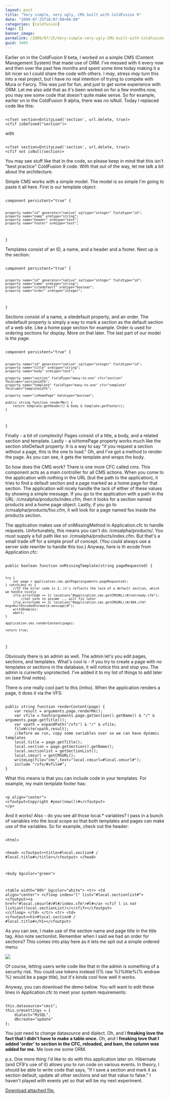 ```yaml
---
layout: post
title: "Very simple, very ugly, CMS built with ColdFusion 9"
date: "2009-07-25T18:07:00+06:00"
categories: [coldfusion]
tags: []
banner_image: 
permalink: /2009/07/25/Very-simple-very-ugly-CMS-built-with-ColdFusion-9
guid: 3465
---
```


Earlier on in the ColdFusion 9 beta, I worked on a simple CMS (Content Management System) that made use of ORM. I've messed with it every now and then over the past few months and spent some time today making it a bit nicer so I could share the code with others. I <i>may</i>, stress <i>may</i> turn this into a real project, but I have no real intention of trying to compete with Mura or Farcry. This was just for fun, and just to get some experience with ORM. Let me also add that as it's been worked on for a few months now, you may see some code that doesn't quite make sense. So for example, earlier on in the ColdFusion 9 alpha, there was no isNull. Today I replaced code like this:

<code>
&lt;cfset section=EntityLoad('section', url.delete, true)&gt;
&lt;cfif isDefined("section")&gt;
</code>

with

<code>
&lt;cfset section=EntityLoad('section', url.delete, true)&gt;
&lt;cfif not isNull(section)&gt;
</code>

You may see stuff like that in the code, so please keep in mind that this isn't "best practice" ColdFusion 9 code. With that out of the way, let me talk a bit about the architecture.
<!--more-->
Simple CMS works with a simple model. The model is so simple I'm going to paste it all here. First is our template object:

<code>
component persistent="true" {

	property name="id" generator="native" sqltype="integer" fieldtype="id";
	property name="name" ormtype="string";
	property name="header" ormtype="text";
	property name="footer" ormtype="text";
	
}
</code>

Templates consist of an ID, a name, and a header and a footer. Next up is the section:

<code>
component persistent="true" {

	property name="id" generator="native" sqltype="integer" fieldtype="id";
	property name="name" ormtype="string";
	property name="sitedefault" ormtype="boolean";
	property name="order" ormtype="integer";
	
}
</code>

Sections consist of a name, a sitedefault property, and an order. The sitedefault property is simply a way to mark a section as the default section of a web site. Like a home page section for example. Order is used for ordering sections for display. More on that later. The last part of our model is the page:

<code>
component persistent="true" {

	property name="id" generator="native" sqltype="integer" fieldtype="id";
	property name="title" ormtype="string";
	property name="body" ormtype="text";
	
	property name="section" fieldType="many-to-one" cfc="section" fkcolumn="sectionidfk";
	property name="template" fieldType="many-to-one" cfc="template" fkcolumn="templateidfk";
	
	property name="isHomePage" datatype="boolean";
	
	public string function renderMe() {
		return template.getHeader() & body & template.getFooter();
	}
		
}
</code>

Finally - a bit of complexity! Pages consist of a title, a body, and a related section and template. Lastly - a isHomePage property works much like the section siteDefault property. It is a way to say "if you request a section without a page, this is the one to load." Oh, and I've got a method to render the page. As you can see, it gets the template and wraps the body. 

So how does the CMS work? There is one more CFC called cms. This component acts as a main controller for all CMS actions. When you come to the application with nothing in the URL (but the path to the application), it tries to find a default section and a page marked as a home page for that section. The application will nicely handle the lack of either of these values by showing a simple message. If you go to the application with a path in the URL: /cmsalpha/products/index.cfm, then it looks for a section named products and a home page object. Lastly, if you go to /cmsalpha/products/foo.cfm, it will look for a page named foo inside the products section. 

The application makes use of onMissingMethod in Application.cfc to handle requests. Unfortunately, this means you can't do: /cmsalpha/products/. You must supply a full path like so: /cmsalpha/products/index.cfm. But that's a small trade off for a simple proof of concept. (You could always use a server side rewriter to handle this too.) Anyway, here is th ecode from Application.cfc:

<code>
public boolean function onMissingTemplate(string pageRequested) {

	try {
		var page = application.cms.getPage(arguments.pageRequested);
	} catch(any e) {
		//If the error code is 1, it's reflects the lack of a default section, which we handle nicely
		if(e.errorCode == 1) location("#application.cms.getCMSURL()#/notready.cfm");
			//not safe to assume .., will fix later
		if(e.errorCode == 2) location("#application.cms.getCMSURL()#/404.cfm?msg=#urlEncodedFormat(e.message)#");
		writeDump(e);
		abort;
	}

	application.cms.renderContent(page);
		
	return true;
}
</code>

Obviously there is an admin as well. The admin let's you edit pages, sections, and templates. What's cool is - if you try to create a page with no templates or sections in the database, it will notice this and stop you. The admin is currently unprotected. I've added it to my list of things to add later on (see final notes). 

There is one really cool part to this (imho). When the application renders a page, it does it via the VFS:

<code>
public string function renderContent(page) {
	var result = arguments.page.renderMe();
	var vfile = hash(arguments.page.getSection().getName() & "/" & arguments.page.getTitle());
	var vpath = expandPath("/vfs") & "/" & vfile;
	fileWrite(vpath,result);
	//before we run, copy some variables over so we can have dynamic templates
	local.title = page.getTitle();
	local.section = page.getSection().getName();
	local.sectionlist = getSectionList();
	local.cmsurl = getCMSURL();
	writeLog(file="cms",text="local.cmsurl=#local.cmsurl#");
	include "/vfs/#vfile#";
}			
</code>

What this means is that you can include code in your templates. For example, my main template footer has:

<code>
&lt;p align="center"&gt;
&lt;cfoutput&gt;Copyright #year(now())#&lt;/cfoutput&gt;
&lt;/p&gt;
</code>

And it works! Also - do you see all those local.* variables? I pass in a bunch of variables into the local scope so that both templates and pages can make use of the variables. So for example, check out the header:

<code>
&lt;html&gt;

&lt;head&gt;
&lt;cfoutput&gt;&lt;title&gt;#local.section# / #local.title#&lt;/title&gt;&lt;/cfoutput&gt;
&lt;/head&gt;

&lt;body bgcolor="green"&gt;

&lt;table width="80%" bgcolor="white"&gt;
&lt;tr&gt;
&lt;td align="center"&gt;
&lt;cfloop index="l" list="#local.sectionlist#"&gt;
&lt;cfoutput&gt;&lt;a href="#local.cmsurl#/#l#/index.cfm"&gt;#l#&lt;/a&gt; &lt;cfif l is not listLast(local.sectionList)&gt;/&lt;/cfif&gt;&lt;/cfoutput&gt;
&lt;/cfloop&gt;
&lt;/td&gt;
&lt;/tr&gt;
&lt;tr&gt;
&lt;td&gt;
&lt;cfoutput&gt;&lt;h1&gt;#local.section# / #local.title#&lt;/h1&gt;&lt;/cfoutput&gt;
</code>

As you can see, I make use of the section name and page title in the title tag. Also note sectionlist. Remember when I said we had an order for sections? This comes into play here as it lets me spit out a simple ordered menu:

<img src="https://static.raymondcamden.com/images/Picture 250.png" />

Of course, letting users write code like that in the admin is something of a security risk. You could use tokens instead ({% raw %}%title%{% endraw %} would be a page title), but it's kinda cool how well it works. 

Anyway, you can download the demo below. You will want to edit these lines in Application.cfc to meet your system requirements:

<code>
this.datasource="cms1";
this.ormsettings = {
	dialect="MySQL",
	dbcreate="update"
};
</code>

You just need to change datasource and dialect. Oh, and I <b>freaking love the fact that I didn't have to make a table once.</b> Oh, and I <b>freaking love that I added 'order' to section in the CFC, reloaded, and bam, the column was added for me.</b> Me love me some ORM. 

p.s. One more thing I'd like to do with this application later on. Hibernate (and CF9's use of it) allows you to run code on various events. In theory, I should be able to write code that says, "If I save a section and mark it as section default, update all other sections and set that value to false." I haven't played with events yet so that will be my next experiment.<p><a href='enclosures/C{% raw %}%3A%{% endraw %}5Chosts{% raw %}%5C2009%{% endraw %}2Ecoldfusionjedi{% raw %}%2Ecom%{% endraw %}5Cenclosures{% raw %}%2Fcmsalpha%{% endraw %}2Ezip'>Download attached file.</a></p>